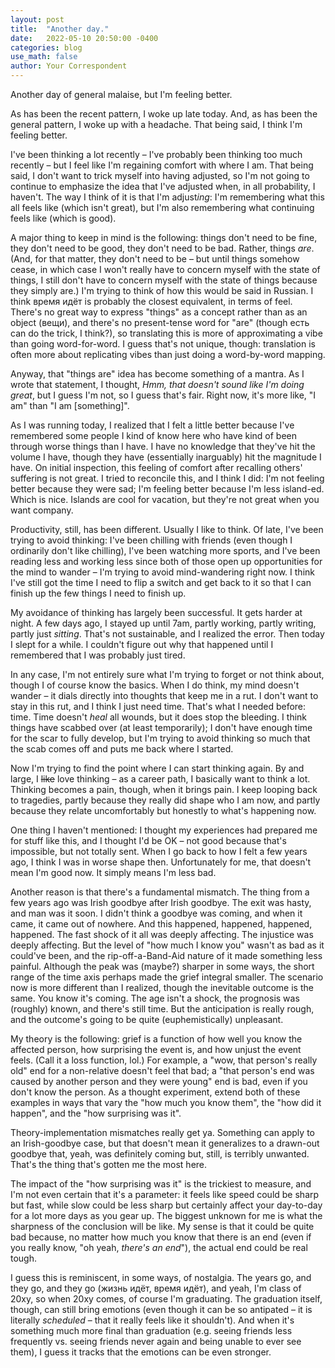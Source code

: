 ```yaml
---
layout: post
title:  "Another day."
date:   2022-05-10 20:50:00 -0400
categories: blog
use_math: false
author: Your Correspondent
---
```


Another day of general malaise, but I'm feeling better.

As has been the recent pattern, I woke up late today. And, as has been the general pattern, I woke up with a headache. That being said, I think I'm feeling better.

I've been thinking a lot recently &ndash; I've probably been thinking too much recently &ndash; but I feel like I'm regaining comfort with where I am. That being said, I don't want to trick myself into having adjusted, so I'm not going to continue to emphasize the idea that I've adjusted when, in all probability, I haven't. The way I think of it is that I'm adjust*ing*: I'm remembering what this all feels like (which isn't great), but I'm also remembering what continuing feels like (which is good).

A major thing to keep in mind is the following: things don't need to be fine, they don't need to be good, they don't need to be bad. Rather, things *are*. (And, for that matter, they don't need to be &ndash; but until things somehow cease, in which case I won't really have to concern myself with the state of things, I still don't have to concern myself with the state of things because they simply are.) I'm trying to think of how this would be said in Russian. I think время идёт is probably the closest equivalent, in terms of feel. There's no great way to express "things" as a concept rather than as an object (вещи), and there's no present-tense word for "are" (though есть can do the trick, I think?), so translating this is more of approximating a vibe than going word-for-word. I guess that's not unique, though: translation is often more about replicating vibes than just doing a word-by-word mapping.

Anyway, that "things are" idea has become something of a mantra. As I wrote that statement, I thought, *Hmm, that doesn't sound like I'm doing great*, but I guess I'm not, so I guess that's fair. Right now, it's more like, "I am" than "I am [something]".

As I was running today, I realized that I felt a little better because I've remembered some people I kind of know here who have kind of been through worse things than I have. I have no knowledge that they've hit the volume I have, though they have (essentially inarguably) hit the magnitude I have. On initial inspection, this feeling of comfort after recalling others' suffering is not great. I tried to reconcile this, and I think I did: I'm not feeling better because they were sad; I'm feeling better because I'm less island-ed. Which is nice. Islands are cool for vacation, but they're not great when you want company.

Productivity, still, has been different. Usually I like to think. Of late, I've been trying to avoid thinking: I've been chilling with friends (even though I ordinarily don't like chilling), I've been watching more sports, and I've been reading less and working less since both of those open up opportunities for the mind to wander &ndash; I'm trying to avoid mind-wandering right now. I think I've still got the time I need to flip a switch and get back to it so that I can finish up the few things I need to finish up.

My avoidance of thinking has largely been successful. It gets harder at night. A few days ago, I stayed up until 7am, partly working, partly writing, partly just *sitting*. That's not sustainable, and I realized the error. Then today I slept for a while. I couldn't figure out why that happened until I remembered that I was probably just tired. 

In any case, I'm not entirely sure what I'm trying to forget or not think about, though I of course know the basics. When I do think, my mind doesn't wander &ndash; it dials directly into thoughts that keep me in a rut. I don't want to stay in this rut, and I think I just need time. That's what I needed before: time. Time doesn't *heal* all wounds, but it does stop the bleeding. I think things have scabbed over (at least temporarily); I don't have enough time for the scar to fully develop, but I'm trying to avoid thinking so much that the scab comes off and puts me back where I started.

Now I'm trying to find the point where I can start thinking again. By and large, I ~~like~~ love thinking &ndash; as a career path, I basically want to think a lot. Thinking becomes a pain, though, when it brings pain. I keep looping back to tragedies, partly because they really did shape who I am now, and partly because they relate uncomfortably but honestly to what's happening now.

One thing I haven't mentioned: I thought my experiences had prepared me for stuff like this, and I thought I'd be OK &ndash; not good because that's impossible, but not totally sent. When I go back to how I felt a few years ago, I think I was in worse shape then. Unfortunately for me, that doesn't mean I'm good now. It simply means I'm less bad.

Another reason is that there's a fundamental mismatch. The thing from a few years ago was Irish goodbye after Irish goodbye. The exit was hasty, and man was it soon. I didn't think a goodbye was coming, and when it came, it came out of nowhere. And this happened, happened, happened, happened. The fast shock of it all was deeply affecting. The injustice was deeply affecting. But the level of "how much I know you" wasn't as bad as it could've been, and the rip-off-a-Band-Aid nature of it made something less painful. Although the peak was (maybe?) sharper in some ways, the short range of the time axis perhaps made the grief integral smaller. The scenario now is more different than I realized, though the inevitable outcome is the same. You know it's coming. The age isn't a shock, the prognosis was (roughly) known, and there's still time. But the anticipation is really rough, and the outcome's going to be quite (euphemistically) unpleasant.

My theory is the following: grief is a function of how well you know the affected person, how surprising the event is, and how unjust the event feels. (Call it a loss function, lol.) For example, a "wow, that person's really old" end for a non-relative doesn't feel that bad; a "that person's end was caused by another person and they were young" end is bad, even if you don't know the person. As a thought experiment, extend both of these examples in ways that vary the "how much you know them", the "how did it happen", and the "how surprising was it".

Theory-implementation mismatches really get ya. Something can apply to an Irish-goodbye case, but that doesn't mean it generalizes to a drawn-out goodbye that, yeah, was definitely coming but, still, is terribly unwanted. That's the thing that's gotten me the most here.

The impact of the "how surprising was it" is the trickiest to measure, and I'm not even certain that it's a parameter: it feels like speed could be sharp but fast, while slow could be less sharp but certainly affect your day-to-day for a lot more days as you gear up. The biggest unknown for me is what the sharpness of the conclusion will be like. My sense is that it could be quite bad because, no matter how much you know that there is an end (even if you really know, "oh yeah, *there's an end*"), the actual end could be real tough.

I guess this is reminiscent, in some ways, of nostalgia. The years go, and they go, and they go (жизнь идёт, время идёт), and yeah, I'm class of 20xy, so when 20xy comes, of course I'm graduating. The graduation itself, though, can still bring emotions (even though it can be so antipated &ndash; it is literally *scheduled* &ndash; that it really feels like it shouldn't). And when it's something much more final than graduation (e.g. seeing friends less frequently vs. seeing friends never again and being unable to ever see them), I guess it tracks that the emotions can be even stronger.



